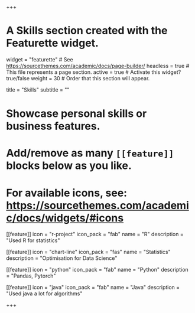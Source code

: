 +++
# A Skills section created with the Featurette widget.
widget = "featurette"  # See https://sourcethemes.com/academic/docs/page-builder/
headless = true  # This file represents a page section.
active = true  # Activate this widget? true/false
weight = 30  # Order that this section will appear.

title = "Skills"
subtitle = ""

# Showcase personal skills or business features.
# 
# Add/remove as many `[[feature]]` blocks below as you like.
# 
# For available icons, see: https://sourcethemes.com/academic/docs/widgets/#icons

[[feature]]
  icon = "r-project"
  icon_pack = "fab"
  name = "R"
  description = "Used R for statistics"
  
[[feature]]
  icon = "chart-line"
  icon_pack = "fas"
  name = "Statistics"
  description = "Optimisation for Data Science"  
  
[[feature]]
  icon = "python"
  icon_pack = "fab"
  name = "Python"
  description = "Pandas, Pytorch"

[[feature]]
  icon = "java"
  icon_pack = "fab"
  name = "Java"
  description = "Used java a lot for algorithms"

+++

